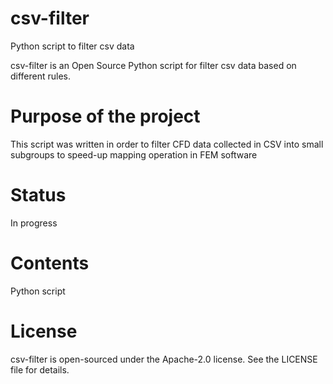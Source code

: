 # csv-filter
Python script to filter csv data 

csv-filter is an Open Source Python script for filter csv data based on different rules.

# Purpose of the project
This script was written in order to filter CFD data collected in CSV into small subgroups to speed-up mapping operation in FEM software  

# Status
In progress

# Contents
Python script

# License
csv-filter is open-sourced under the Apache-2.0 license. See the LICENSE file for details.
